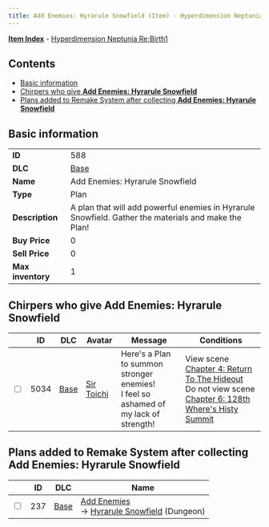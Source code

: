 ```yaml
---
title: Add Enemies: Hyrarule Snowfield (Item) - Hyperdimension Neptunia Re;Birth1
---
```


[**Item Index**](/neptunia/rb1/item/index.html) - [Hyperdimension Neptunia Re;Birth1](/neptunia/rb1)

## Contents

- [Basic information](#basic-information)
- [Chirpers who give **Add Enemies: Hyrarule Snowfield**](#chirpers-who-give-add-enemies-hyrarule-snowfield)
- [Plans added to Remake System after collecting **Add Enemies: Hyrarule Snowfield**](#plans-added-to-remake-system-after-collecting-add-enemies-hyrarule-snowfield)

## Basic information

|   |   |
| -- | -- |
| **ID** | 588 |
| **DLC** | [Base](/neptunia/rb1/dlc/1-base.html) |
| **Name** | Add Enemies: Hyrarule Snowfield |
| **Type** | Plan |
| **Description** | A plan that will add powerful enemies in Hyrarule Snowfield. Gather the materials and make the Plan! |
| **Buy Price** | 0 |
| **Sell Price** | 0 |
| **Max inventory** | 1 |


## Chirpers who give **Add Enemies: Hyrarule Snowfield**

|    | ID | DLC | Avatar | Message | Conditions |
| -- | -- | --- | ------ | ------- | ---------- |
| <input type="checkbox" id="rb1-chirper-event-1-5034" class="trackbox" /> | 5034 | [Base](/neptunia/rb1/dlc/1-base.html) | [Sir Toichi](/neptunia/rb1/undefined/1-220-sir-toichi.html) | Here's a Plan to summon stronger enemies!<br />I feel so ashamed of my lack of strength! | View scene [Chapter 4: Return To The Hideout](/neptunia/rb1/scene/1-418-chapter-4-return-to-the-hideout.html)<br />Do not view scene [Chapter 6: 128th Where's Histy Summit](/neptunia/rb1/scene/1-601-chapter-6-128th-wheres-histy-summit.html) |


## Plans added to Remake System after collecting **Add Enemies: Hyrarule Snowfield**

|    | ID | DLC | Name |
| -- | -- | --- | ---- |
| <input type="checkbox" id="rb1-remake-1-237" class="trackbox" /> | 237 | [Base](/neptunia/rb1/dlc/1-base.html) | [Add Enemies](/neptunia/rb1/remake/1-237-add-enemies.html)<br /> → [Hyrarule Snowfield](/neptunia/rb1/dungeon/1-14-hyrarule-snowfield.html) (Dungeon) |
